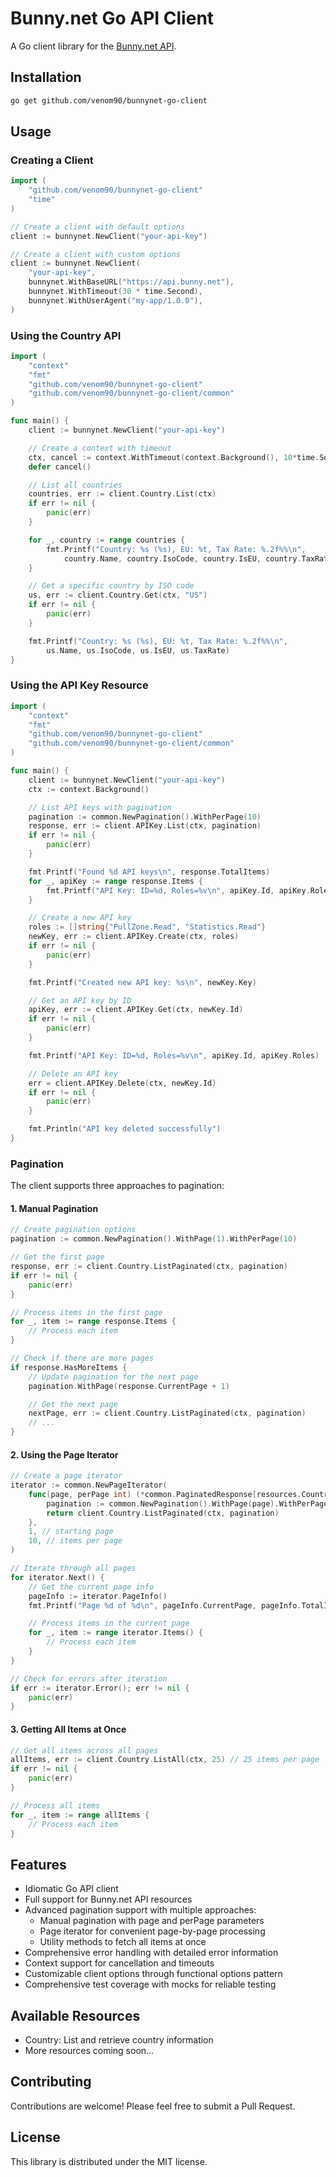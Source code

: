 # Bunny.net Go API Client

A Go client library for the [Bunny.net API](https://docs.bunny.net/reference/bunnynet-api-overview).

## Installation

```bash
go get github.com/venom90/bunnynet-go-client
```

## Usage

### Creating a Client

```go
import (
    "github.com/venom90/bunnynet-go-client"
    "time"
)

// Create a client with default options
client := bunnynet.NewClient("your-api-key")

// Create a client with custom options
client := bunnynet.NewClient(
    "your-api-key",
    bunnynet.WithBaseURL("https://api.bunny.net"),
    bunnynet.WithTimeout(30 * time.Second),
    bunnynet.WithUserAgent("my-app/1.0.0"),
)
```

### Using the Country API

```go
import (
    "context"
    "fmt"
    "github.com/venom90/bunnynet-go-client"
    "github.com/venom90/bunnynet-go-client/common"
)

func main() {
    client := bunnynet.NewClient("your-api-key")

    // Create a context with timeout
    ctx, cancel := context.WithTimeout(context.Background(), 10*time.Second)
    defer cancel()

    // List all countries
    countries, err := client.Country.List(ctx)
    if err != nil {
        panic(err)
    }

    for _, country := range countries {
        fmt.Printf("Country: %s (%s), EU: %t, Tax Rate: %.2f%%\n",
            country.Name, country.IsoCode, country.IsEU, country.TaxRate)
    }

    // Get a specific country by ISO code
    us, err := client.Country.Get(ctx, "US")
    if err != nil {
        panic(err)
    }

    fmt.Printf("Country: %s (%s), EU: %t, Tax Rate: %.2f%%\n",
        us.Name, us.IsoCode, us.IsEU, us.TaxRate)
}
```

### Using the API Key Resource

```go
import (
    "context"
    "fmt"
    "github.com/venom90/bunnynet-go-client"
    "github.com/venom90/bunnynet-go-client/common"
)

func main() {
    client := bunnynet.NewClient("your-api-key")
    ctx := context.Background()

    // List API keys with pagination
    pagination := common.NewPagination().WithPerPage(10)
    response, err := client.APIKey.List(ctx, pagination)
    if err != nil {
        panic(err)
    }

    fmt.Printf("Found %d API keys\n", response.TotalItems)
    for _, apiKey := range response.Items {
        fmt.Printf("API Key: ID=%d, Roles=%v\n", apiKey.Id, apiKey.Roles)
    }

    // Create a new API key
    roles := []string{"PullZone.Read", "Statistics.Read"}
    newKey, err := client.APIKey.Create(ctx, roles)
    if err != nil {
        panic(err)
    }

    fmt.Printf("Created new API key: %s\n", newKey.Key)

    // Get an API key by ID
    apiKey, err := client.APIKey.Get(ctx, newKey.Id)
    if err != nil {
        panic(err)
    }

    fmt.Printf("API Key: ID=%d, Roles=%v\n", apiKey.Id, apiKey.Roles)

    // Delete an API key
    err = client.APIKey.Delete(ctx, newKey.Id)
    if err != nil {
        panic(err)
    }

    fmt.Println("API key deleted successfully")
}
```

### Pagination

The client supports three approaches to pagination:

#### 1. Manual Pagination

```go
// Create pagination options
pagination := common.NewPagination().WithPage(1).WithPerPage(10)

// Get the first page
response, err := client.Country.ListPaginated(ctx, pagination)
if err != nil {
    panic(err)
}

// Process items in the first page
for _, item := range response.Items {
    // Process each item
}

// Check if there are more pages
if response.HasMoreItems {
    // Update pagination for the next page
    pagination.WithPage(response.CurrentPage + 1)

    // Get the next page
    nextPage, err := client.Country.ListPaginated(ctx, pagination)
    // ...
}
```

#### 2. Using the Page Iterator

```go
// Create a page iterator
iterator := common.NewPageIterator(
    func(page, perPage int) (*common.PaginatedResponse[resources.Country], error) {
        pagination := common.NewPagination().WithPage(page).WithPerPage(perPage)
        return client.Country.ListPaginated(ctx, pagination)
    },
    1, // starting page
    10, // items per page
)

// Iterate through all pages
for iterator.Next() {
    // Get the current page info
    pageInfo := iterator.PageInfo()
    fmt.Printf("Page %d of %d\n", pageInfo.CurrentPage, pageInfo.TotalItems)

    // Process items in the current page
    for _, item := range iterator.Items() {
        // Process each item
    }
}

// Check for errors after iteration
if err := iterator.Error(); err != nil {
    panic(err)
}
```

#### 3. Getting All Items at Once

```go
// Get all items across all pages
allItems, err := client.Country.ListAll(ctx, 25) // 25 items per page
if err != nil {
    panic(err)
}

// Process all items
for _, item := range allItems {
    // Process each item
}
```

## Features

- Idiomatic Go API client
- Full support for Bunny.net API resources
- Advanced pagination support with multiple approaches:
  - Manual pagination with page and perPage parameters
  - Page iterator for convenient page-by-page processing
  - Utility methods to fetch all items at once
- Comprehensive error handling with detailed error information
- Context support for cancellation and timeouts
- Customizable client options through functional options pattern
- Comprehensive test coverage with mocks for reliable testing

## Available Resources

- Country: List and retrieve country information
- More resources coming soon...

## Contributing

Contributions are welcome! Please feel free to submit a Pull Request.

## License

This library is distributed under the MIT license.
